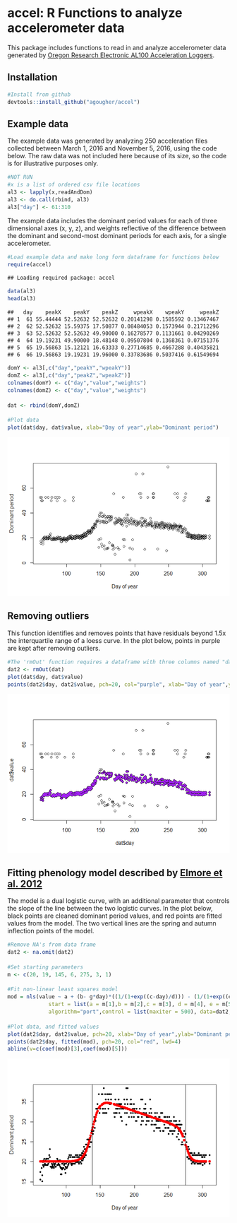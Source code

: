 
accel: R Functions to analyze accelerometer data
================================================

This package includes functions to read in and analyze accelerometer data generated by [Oregon Research Electronic AL100 Acceleration Loggers](https://sites.google.com/site/oregonresearchelectronics/home).

Installation
------------

``` r
#Install from github
devtools::install_github("agougher/accel")
```

Example data
------------

The example data was generated by analyzing 250 acceleration files collected between March 1, 2016 and November 5, 2016, using the code below. The raw data was not included here because of its size, so the code is for illustrative purposes only.

``` r
#NOT RUN
#x is a list of ordered csv file locations
al3 <- lapply(x,readAndDom)
al3 <- do.call(rbind, al3)
al3["day"] <- 61:310
```

The example data includes the dominant period values for each of three dimensional axes (x, y, z), and weights reflective of the difference between the dominant and second-most dominant periods for each axis, for a single accelerometer.

``` r
#Load example data and make long form dataframe for functions below
require(accel) 
```

    ## Loading required package: accel

``` r
data(al3)
head(al3)
```

    ##   day    peakX    peakY    peakZ     wpeakX    wpeakY     wpeakZ
    ## 1  61 55.44444 52.52632 52.52632 0.20141298 0.1585592 0.13467467
    ## 2  62 52.52632 15.59375 17.50877 0.08484053 0.1573944 0.21712296
    ## 3  63 52.52632 52.52632 49.90000 0.16278577 0.1131661 0.04290269
    ## 4  64 19.19231 49.90000 18.48148 0.09507804 0.1368361 0.07151376
    ## 5  65 19.56863 15.12121 16.63333 0.27714685 0.4667288 0.40435821
    ## 6  66 19.56863 19.19231 19.96000 0.33783686 0.5037416 0.61549694

``` r
domY <- al3[,c("day","peakY","wpeakY")]
domZ <- al3[,c("day","peakZ","wpeakZ")]
colnames(domY) <- c("day","value","weights")
colnames(domZ) <- c("day","value","weights")

dat <- rbind(domY,domZ)

#Plot data
plot(dat$day, dat$value, xlab="Day of year",ylab="Dominant period")
```

![](README_files/figure-markdown_github/unnamed-chunk-3-1.png)

Removing outliers
-----------------

This function identifies and removes points that have residuals beyond 1.5x the interquartile range of a loess curve. In the plot below, points in purple are kept after removing outliers.

``` r
#The 'rmOut' function requires a dataframe with three columns named "day","value", and "weights"
dat2 <- rmOut(dat)
plot(dat$day, dat$value)
points(dat2$day, dat2$value, pch=20, col="purple", xlab="Day of year",ylab="Dominant period")
```

![](README_files/figure-markdown_github/unnamed-chunk-4-1.png)

Fitting phenology model described by [Elmore et al. 2012](http://onlinelibrary.wiley.com/doi/10.1111/j.1365-2486.2011.02521.x/full)
-----------------------------------------------------------------------------------------------------------------------------------

The model is a dual logistic curve, with an additional parameter that controls the slope of the line between the two logistic curves. In the plot below, black points are cleaned dominant period values, and red points are fitted values from the model. The two vertical lines are the spring and autumn inflection points of the model.

``` r
#Remove NA's from data frame
dat2 <- na.omit(dat2)

#Set starting parameters
m <- c(20, 19, 145, 6, 275, 3, 1)

#Fit non-linear least squares model
mod = nls(value ~ a + (b- g*day)*((1/(1+exp((c-day)/d))) - (1/(1+exp((e-day)/f)))), 
             start = list(a = m[1],b = m[2],c = m[3], d = m[4], e = m[5], f = m[6], g = m[7] ), 
             algorithm="port",control = list(maxiter = 500), data=dat2, weights=dat2$weights^2)

#Plot data, and fitted values
plot(dat2$day, dat2$value, pch=20, xlab="Day of year",ylab="Dominant period")
points(dat2$day, fitted(mod), pch=20, col="red", lwd=4)
abline(v=c(coef(mod)[3],coef(mod)[5]))
```

![](README_files/figure-markdown_github/unnamed-chunk-5-1.png)
